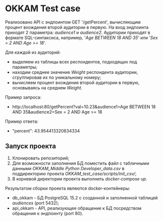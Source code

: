 # OKKAM Test case

Реализовано API с эндпоинтом GET '/getPercent', вычисляющим процент вхождения второй аудитории в первую.
На вход эндпоинта приходят 2 параметра: *audience1* и *audience2*. 
Аудитории приходят в формате SQL-синтаксиса, например, '*Age BETWEEN 18 AND 35*' или '*Sex = 2 AND Age >= 18*'.

Для каждой из аудиторий:
- выделяем из таблицы всех респондентов, подходящих под параметры;
- находим среднее значение *Weight* респондента аудитории, сгруппировав их по уникальному номеру;
- вычисляем процент вхождения второй аудитории в первую, основываясь на среднем *Weight*.

Пример запроса:
- http://localhost:80/getPercent?val=10.23&audience1=Age BETWEEN 18 AND 35&audience2=Sex = 2 AND Age >= 18

Пример ответа:
- "percent": 43.954413320834334

## Запуск проекта
1. Клонировать репозиторий;
2. Для возможности заполнения БД поместить файл с табличными данными *OKKAM_Middle Python Developer_data.csv*
в поддиректорию проекта *OKKAM_test_case/scripts/init_csv/*;
3. В корневой директории проекта выполнить *docker-compose up*.

Результатом сборки проекта являются docker-контейнеры:
- db_okkam - БД PostgreSQL 15.2 с созданной и заполненной таблицей *audiences* (port 5432);
- api_okkam - API, реализующее обращение к БД посредством обращения к эндпоинту (port 80).

